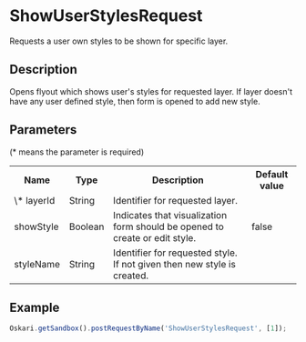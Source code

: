 # ShowUserStylesRequest

Requests a user own styles to be shown for specific layer.

## Description

Opens flyout which shows user's styles for requested layer. If layer doesn't have any user defined style, then form is opened to add new style.

## Parameters

(* means the parameter is required)
<table class="table">
<tr>
  <th> Name</th><th> Type</th><th> Description</th><th> Default value</th>
</tr>
<tr>
  <td> \* layerId</td><td> String</td><td> Identifier for requested layer.</td><td> </td>
</tr>
<tr>
  <td> showStyle</td><td> Boolean</td><td> Indicates that visualization form should be opened to create or edit style.</td><td> false</td>
</tr>
<tr>
  <td> styleName</td><td> String</td><td> Identifier for requested style. If not given then new style is created.</td><td></td>
</tr>
</table>

## Example

```javascript
Oskari.getSandbox().postRequestByName('ShowUserStylesRequest', [1]);
```